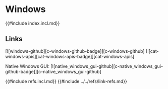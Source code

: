 # Windows

{{#include index.incl.md}}

## Links

[![windows-github][c-windows-github-badge]][c-windows-github]  [![cat-windows-apis][cat-windows-apis-badge]][cat-windows-apis]

Native Windows GUI: [![native_windows_gui-github][c-native_windows_gui-github-badge]][c-native_windows_gui-github]

{{#include refs.incl.md}}
{{#include ../../refs/link-refs.md}}

<div class="hidden">
</div>
